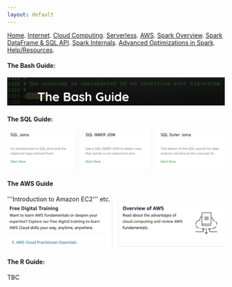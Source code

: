 ```yaml
---
layout: default
---
```

[Home](./README.md).
[Internet](./internet.md).
[Cloud Computing](./cloud_computing.md).
[Serverless](./serverless.md).
[AWS](./aws.md).
[Spark Overview](./spark_overview.md).
[Spark DataFrame & SQL API](./sparkAPI.md).
[Spark Internals](./spark_internals.md).
[Advanced Optimizations in Spark](spark_optimizations.md).
[Help/Resources](./resources.md).

#### The Bash Guide:
[![assets](assets/Resources/bash.png)](https://guide.bash.academy/ "The Bash Guide")


#### The SQL Guide:
[![sql](assets/Resources/sql.png)](https://mode.com/sql-tutorial/ "The SQL Guide")


#### The AWS Guide
'''Introduction to Amazon EC2''' etc.
[![awsguide](assets/Resources/awsguide.png)](https://aws.amazon.com/getting-started/ "The AWS Guide")

#### The R Guide:
TBC
